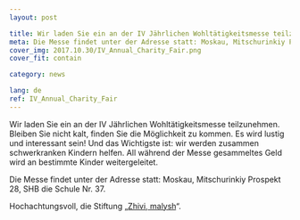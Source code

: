 ```yaml
---
layout: post

title: Wir laden Sie ein an der IV Jährlichen Wohltätigkeitsmesse teilzunehmen.
meta: Die Messe findet unter der Adresse statt: Moskau, Mitschurinkiy Prospekt 28, SHB die Schule Nr. 37. 
cover_img: 2017.10.30/IV_Annual_Charity_Fair.png
cover_fit: contain

category: news

lang: de
ref: IV_Annual_Charity_Fair
---
```

 
Wir laden Sie ein an der IV Jährlichen Wohltätigkeitsmesse teilzunehmen.
Bleiben Sie nicht kalt, finden Sie die Möglichkeit zu kommen. 
Es wird lustig und interessant sein!
Und das Wichtigste ist: wir werden zusammen schwerkranken Kindern helfen.
All während der Messe gesammeltes Geld wird an bestimmte Kinder weitergeleitet.

Die Messe findet unter der Adresse statt: Moskau, Mitschurinkiy Prospekt 28, SHB die Schule Nr. 37. 

Hochachtungsvoll,  die Stiftung  „<a href="https://fondzhivimalysh.ru/" target="_blank">Zhivi, malysh</a>“.
